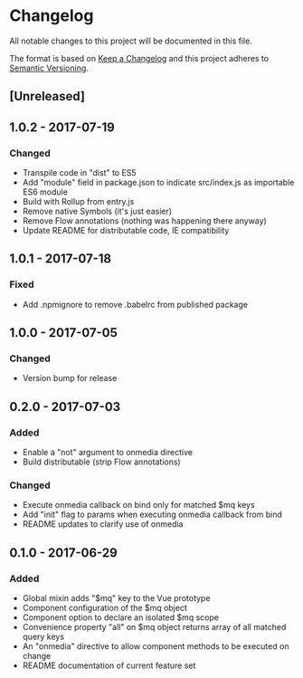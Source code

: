 # Changelog
All notable changes to this project will be documented in this file.

The format is based on [Keep a Changelog](http://keepachangelog.com/en/1.0.0/)
and this project adheres to [Semantic Versioning](http://semver.org/spec/v2.0.0.html).

## [Unreleased]

## 1.0.2 - 2017-07-19
### Changed
- Transpile code in "dist" to ES5
- Add "module" field in package.json to indicate src/index.js as importable ES6 module
- Build with Rollup from entry.js
- Remove native Symbols (it's just easier)
- Remove Flow annotations (nothing was happening there anyway)
- Update README for distributable code, IE compatibility

## 1.0.1 - 2017-07-18
### Fixed
- Add .npmignore to remove .babelrc from published package

## 1.0.0 - 2017-07-05
### Changed
- Version bump for release

## 0.2.0 - 2017-07-03
### Added
- Enable a "not" argument to onmedia directive
- Build distributable (strip Flow annotations)
### Changed
- Execute onmedia callback on bind only for matched $mq keys
- Add "init" flag to params when executing onmedia callback from bind
- README updates to clarify use of onmedia

## 0.1.0 - 2017-06-29
### Added
- Global mixin adds "$mq" key to the Vue prototype
- Component configuration of the $mq object
- Component option to declare an isolated $mq scope
- Convenience property "all" on $mq object returns array of all matched query keys
- An "onmedia" directive to allow component methods to be executed on change
- README documentation of current feature set
